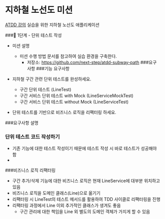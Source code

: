 # 지하철 노선도 미션
[ATDD 강의](https://edu.nextstep.camp/c/R89PYi5H) 실습을 위한 지하철 노선도 애플리케이션

###🚀 1단계 - 단위 테스트 작성
- 미션 설명
  - 미션 수행 방법 문서를 참고하여 실습 환경을 구축한다.
    - 저장소: https://github.com/next-step/atdd-subway-path
###요구사항
###기능 요구사항
- 지하철 구간 관련 단위 테스트를 완성하세요.
  - 구간 단위 테스트 (LineTest)
  - 구간 서비스 단위 테스트 with Mock (LineServiceMockTest)   
  - 구간 서비스 단위 테스트 without Mock (LineServiceTest)
      
- 단위 테스트를 기반으로 비즈니스 로직을 리팩터링 하세요.
    
###요구사항 설명
    
### 단위 테스트 코드 작성하기
- 기존 기능에 대한 테스트 작성이기 때문에 테스트 작성 시 바로 테스트가 성공해야 함
- 
###비즈니스 로직 리팩터링
- 구간 추가/삭제 기능에 대한 비즈니스 로직은 현재 LineService에 대부분 위치하고 있음 
- 비즈니스 로직을 도메인 클래스(Line)으로 옮기기
- 리팩터링 시 LineTest의 테스트 메서드를 활용하여 TDD 사이클로 리팩터링을 진행 
- 리팩터링 과정에서 Line 이외 추가적인 클래스가 생겨도 좋음 
  - 구간 관리에 대한 책임을 Line 외 별도의 도메인 객체가 가지게 할 수 있음